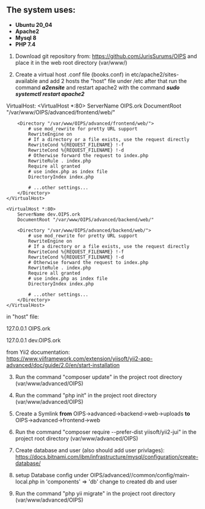 <h2>The system uses:</h2>

<ul>
<li><b>Ubuntu 20_04</b></li>

<li><b>Apache2</b></li>

<li><b>Mysql 8</b></li>

<li><b>PHP 7.4</b></li>
</ul>

  1. Download git repository from: https://github.com/JurisSurums/OIPS and place it in the web root directory (var/www/)
        
2. Create a virtual host .conf file (books.conf) in etc/apache2/sites-available and add 2 hosts the "host" file under /etc after that run the command <b><i>a2ensite</i></b> and restart apache2 with the command <b><i>sudo systemctl restart apache2</i></b>

VirtualHost:
<VirtualHost *:80>
        ServerName OIPS.ork
        DocumentRoot "/var/www/OIPS/advanced/frontend/web/"
           
        <Directory "/var/www/OIPS/advanced/frontend/web/">
            # use mod_rewrite for pretty URL support
            RewriteEngine on
            # If a directory or a file exists, use the request directly
            RewriteCond %{REQUEST_FILENAME} !-f
            RewriteCond %{REQUEST_FILENAME} !-d
            # Otherwise forward the request to index.php
            RewriteRule . index.php
            Require all granted
            # use index.php as index file
            DirectoryIndex index.php

            # ...other settings...
        </Directory>
    </VirtualHost>
       
    <VirtualHost *:80>
        ServerName dev.OIPS.ork
        DocumentRoot "/var/www/OIPS/advanced/backend/web/"
           
        <Directory "/var/www/OIPS/advanced/backend/web/">
            # use mod_rewrite for pretty URL support
            RewriteEngine on
            # If a directory or a file exists, use the request directly
            RewriteCond %{REQUEST_FILENAME} !-f
            RewriteCond %{REQUEST_FILENAME} !-d
            # Otherwise forward the request to index.php
            RewriteRule . index.php
            Require all granted
            # use index.php as index file
            DirectoryIndex index.php

            # ...other settings...
        </Directory>
    </VirtualHost>

in "host" file:

127.0.0.1	OIPS.ork

127.0.0.1	dev.OIPS.ork

from Yii2 documentation: https://www.yiiframework.com/extension/yiisoft/yii2-app-advanced/doc/guide/2.0/en/start-installation

3. Run the command "composer update" in the project root directory (var/www/advanced/OIPS)

4. Run the command "php init" in the project root directory (var/www/advanced/OIPS)

5. Create a Symlink <b>from</b> OIPS->advanced->backend->web->uploads <b>to</b> OIPS->advanced->frontend->web

6. Run the command "composer require --prefer-dist yiisoft/yii2-jui" in the project root directory (var/www/advanced/OIPS)

7. Create database and user (also should add user privlages):
https://docs.bitnami.com/ibm/infrastructure/mysql/configuration/create-database/

8. setup Database config under OIPS/advanced//common/config/main-local.php in 'components' => 'db' change to created db and user

9. Run the command "php yii migrate" in the project root directory (var/www/advanced/OIPS)
